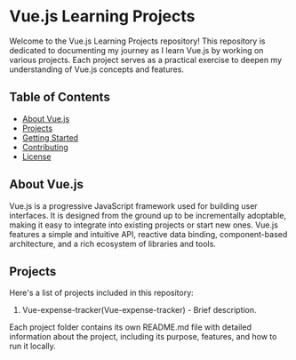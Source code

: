 # Vue.js Learning Projects

Welcome to the Vue.js Learning Projects repository! This repository is dedicated to documenting my journey as I learn Vue.js by working on various projects. Each project serves as a practical exercise to deepen my understanding of Vue.js concepts and features.

## Table of Contents

- [About Vue.js](#about-vuejs)
- [Projects](#projects)
- [Getting Started](#getting-started)
- [Contributing](#contributing)
- [License](#license)

## About Vue.js

Vue.js is a progressive JavaScript framework used for building user interfaces. It is designed from the ground up to be incrementally adoptable, making it easy to integrate into existing projects or start new ones. Vue.js features a simple and intuitive API, reactive data binding, component-based architecture, and a rich ecosystem of libraries and tools.

## Projects

Here's a list of projects included in this repository:

1. Vue-expense-tracker(Vue-expense-tracker) - Brief description.


Each project folder contains its own README.md file with detailed information about the project, including its purpose, features, and how to run it locally.


